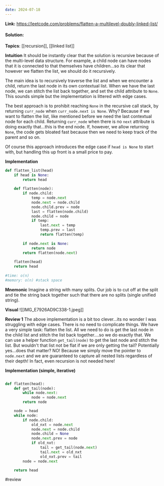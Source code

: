 ```yaml
---
date: 2024-07-18
---
```

**Link:** https://leetcode.com/problems/flatten-a-multilevel-doubly-linked-list/
#### Solution:

**Topics**: [[recursion]], [[linked list]]

**Intuition**
It should be instantly clear that the solution is recursive because of the multi-level data structure. For example, a child node can have nodes that it is connected to that themselves have children...so its clear that however we flatten the list, we should do it recursively. 

The main idea is to recursively traverse the list and when we encounter a child, return the last node in its own contextual list. When we have the last node, we can stitch the list back together, and set the child attribute to `None`. This sounds simple but the implementation is littered with edge cases. 

The best approach is to prohibit reaching `None` in the recursive call stack, by returning `curr_node` when `curr_node.next is None`. Why? Because if we want to flatten the list, like mentioned before we need the last contextual node for each child. Returning `curr_node` when there is no `next` attribute is doing exactly that...this is the end node. If, however, we allow returning `None`, the code gets bloated fast because then we need to keep track of the parent and so on. 

Of course this approach introduces the edge case if `head is None` to start with, but handling this up front is a small price to pay. 

**Implementation**
```python
def flatten_list(head)
	if head is None:
		return head
		
	def flatten(node):
		if node.child:
			temp = node.next
			node.next = node.child
			node.child.prev = node
			last = flatten(node.child)
			node.child = node
			if temp:
				last.next = temp
				temp.prev = last
				return flatten(temp)
				
		if node.next is None:
			return node
		return flatten(node.next)
		
	flatten(head)
	return head
			
#time: o(n)
#memory: o(n) #stack space
```

**Mnemonic**
Imagine a string with many splits. Our job is to cut off at the split and tie the string back together such that there are no splits (single unified string). 

**Visual** 
![[IMG_E7926AD9C338-1.jpeg]]

**Review 1**
The above implementation is a bit too clever...its no wonder I was struggling with edge cases. There is no need to complicate things. We have a very simple task: flatten the list. All we need to do is get the last node in the child list and stitch the list back together....so we do exactly that. We can use a helper function `get_tail(node)` to get the last node and stitch the list. But wouldn't that list not be flat if we are only getting the tail? Potentially yes...does that matter? NO! Because we simply move the pointer to `node.next` and we are guaranteed to capture all nested lists regardless of their depth! In fact, even recursion is not needed here! 

**Implementation (simple, iterative)**
```python

def flatten(head):
	def get_tail(node):
		while node.next:
			node = node.next
		return node

	node = head
	while node:
		if node.child:
			old_nxt = node.next
			node.next = node.child
			node.child = None
			node.next.prev = node
			if old_nxt:
				tail = get_tail(node.next)
				tail.next = old_nxt
				old_nxt.prev = tail
		node = node.next

	return head
```

#review 


